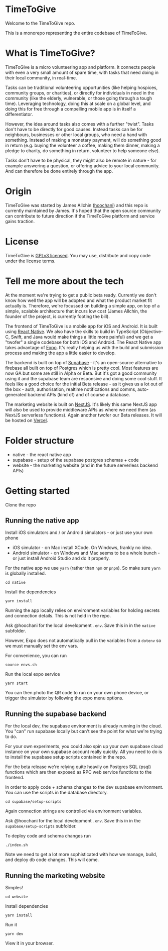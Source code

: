 # TimeToGive

Welcome to the TimeToGive repo. 

This is a monorepo representing the entire codebase of TimeToGive. 

# What is TimeToGive?

TimeToGive is a micro volunteering app and platform. It connects people with even a very small amount of spare time, with tasks that need doing in their local community, in real-time.

Tasks can be traditional volunteering opportunities (like helping hospices, community groups, or charities), or directly for individuals in need in the community (like the elderly, vulnerable, or those going through a tough time). Leveraging technology, doing this at scale on a global level, and doing this for free through a compelling mobile app is in itself a differentiator.

However, the idea around tasks also comes with a further "twist". Tasks don't have to be directly for good causes. Instead tasks can be for neighbours, businesses or other local groups, who need a hand with something. Instead of making a monetary payment, will do something good in return (e.g. buying the volunteer a coffee, making them dinner, making a pledge to charity, do something in return, volunteer to help someone else).

Tasks don't have to be physical, they might also be remote in nature - for example answering a question, or offering advice to your local community. And can therefore be done entirely through the app.

# Origin

TimeToGive was started by James Allchin ([hoochani](https://github.com/hoochani)) and this repo is currently maintained by James. It's hoped that the open source community can contribute to future direction if the TimeToGive platform and service gains traction.

# License

TimeToGive is [GPLv3 licensed](/LICENSE). You may use, distribute and copy code under the license terms.

# Tell me more about the tech

At the moment we're trying to get a public beta ready. Currently we don't know how well the app will be adopted and what the product market fit actually is. Therefore, we're focussed on building a simple app, on top of a simple, scalable architecture that incurs low cost (James Allchin, the founder of the project, is currently footing the bill).

The frontend of TimeToGive is a mobile app for iOS and Android. It is built using [React Native](https://reactnative.dev/). We also have the skills to build in TypeScript (Objective-C, Swift, and Java would make things a little more painful) and we get a "twofer" a single codebase for both iOS and Android. The React Native app takes advantage of [Expo](https://expo.dev/). It's really helping us with the build and submission process and making the app a little easier to develop.

The backend is built on top of [Supabase](https://supabase.com/) - it's an open-source alternative to firebase all built on top of Postgres which is pretty cool. Most features are now GA but some are still in Alpha or Beta. But it's got a good community using it and the supabase team are responsive and doing some cool stuff. It feels like a good choice for the initial Beta release - as it gives us a lot out of the box - auth, authorisation, realtime notifications and comms, auto-generated backend APIs (kind of) and of course a database.

The marketing website is built on [NextJS](https://nextjs.org/). It's likely this same NextJS app will also be used to provide middleware APIs as where we need them (as NextJS serverless functions). Again another twofer our Beta releases. It will be hosted on [Vercel](https://vercel.com/).

# Folder structure

- native - the react native app
- supabase - setup of the supabase postgres schemas + code
- website - the marketing website (and in the future serverless backend APIs)

# Getting started 

Clone the repo

## Running the native app

Install iOS simulators and / or Android simulators - or just use your own phone

- iOS simulator - on Mac install XCode. On Windows, frankly no idea.
- Android simulator - on Windows and Mac seems to be a whole bunch - or just install Android Studio and do it properly.

For the native app we use `yarn` (rather than `npm` or `pnpm`). So make sure `yarn` is globally installed.

```
cd native
```

Install the dependencies

```
yarn install
```

Running the app locally relies on environment variables for holding secrets and connection details. This is not held in the repo.

Ask @hoochani for the local development `.env`. Save this in in the `native` subfolder.

However, Expo does not automatically pull in the variables from a `dotenv` so we must manually set the env vars.

For convenience, you can run

```
source envs.sh 
```

Run the local expo service

```
yarn start
```

You can then photo the QR code to run on your own phone device, or trigger the simulator by following the expo menu options.

## Running the supabase backend

For the local dev, the supabase environment is already running in the cloud. You "can" run supabase locally but can't see the point for what we're trying to do.

For your own experiments, you could also spin up your own supabase cloud instance on your own supabase account really quickly. All you need to do is to install the supabase setup scripts contained in the repo.

For the beta release we're relying quite heavily on Postgres SQL (psql) functions which are then exposed as RPC web service functions to the frontend.

In order to apply code + schema changes to the dev supabase environment. You can use the scripts in the database directory.

```
cd supabase/setup-scripts
```

Again connection strings are controlled via environment variables. 

Ask @hoochani for the local development `.env`. Save this in in the `supabase/setup-scripts` subfolder.

To deploy code and schema changes run

```
./index.sh
```

Note we need to get a lot more sophisticated with how we manage, build, and deploy db code changes. This will come.

## Running the marketing website

Simples!

```
cd website
```

Install dependencies

```
yarn install
```

Run it

```
yarn dev
```

View it in your browser. 





